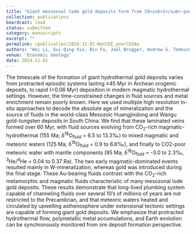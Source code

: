 ```yaml
---
title: "Giant mesozonal lode gold deposits form from CO<sub>2</sub>-poor meteoric water in long-lived fault systems"
collection: publications
boardcast: loud
status: submitted
category: manuscripts
excerpt: ""
permalink: /publication/2024-11-01-NatCEE_poorCO2Au
authors: "Wei Li, Gui-Qing Xie, Bin Fu, Joël Brugger, Andrew G. Tomkins, Jing-Wen Mao, <strong>Bin Hu</strong>, Christopher R. Voisey"
venue: 'Economic Geology'
date: 2024-11-01
---
```


The timescale of the formation of giant hydrothermal gold deposits varies from protracted episodic systems lasting ≥45 Myr in Archean orogenic deposits, to rapid (<0.06 Myr) deposition in modern magmatic hydrothermal settings. However, the time-constrained changes in fluid sources and metal enrichment remain poorly known. Here we used multiple high resolution in-situ approaches to decode the absolute age of mineralization and the source of fluids in the world-class Mesozoic Huangjindong and Wangu gold-tungsten deposits in South China. We find that these laminated veins formed over 60 Myr, with fluid sources evolving from CO<sub>2</sub>-rich magmatic-hydrothermal (155 Ma; δ<sup>18</sup>O<sub>fluid</sub> = 6.5 to 13.3‰) to mixed magmatic and meteoric waters (125 Ma; δ<sup>18</sup>O<sub>fluid</sub> = 0.9 to 6.6‰), and finally to CO2-poor meteoric water with mantle components (95 Ma; δ<sup>18</sup>O<sub>fluid</sub> = -3.0 to 2.3‰, <sup>3</sup>He/<sup>4</sup>He = 0.04 to 0.37 Ra). The two early magmatic-dominated events resulted mainly in W-mineralization, whereas gold was introduced during the final stage. These Au-bearing fluids contrast with the CO<sub>2</sub>-rich metamorphic and magmatic fluids characteristic of many mesozonal lode gold deposits. These results demonstrate that long-lived plumbing system capable of channeling fluids over several 10’s of millions of years are not restricted to the Precambrian, and that meteoric waters heated and circulated by upwelling asthenosphere under extensional tectonic settings are capable of forming giant gold deposits. We emphasize that protracted hydrothermal flow, polymetallic metal accumulations, and Earth evolution can be synchronously monitored from ore deposit formation perspective.
